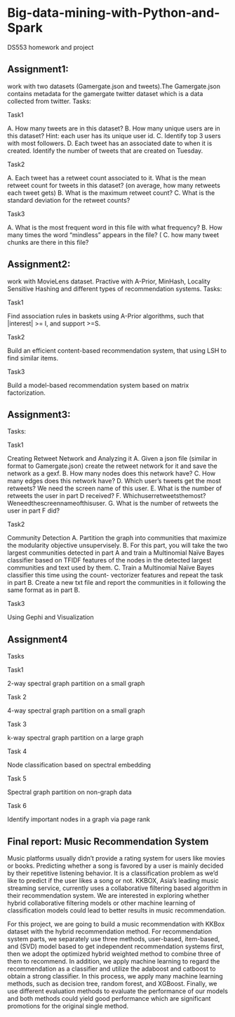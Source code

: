 # Big-data-mining-with-Python-and-Spark
DS553 homework and project
## Assignment1:
work with two datasets (Gamergate.json and tweets).The Gamergate.json contains metadata for the gamergate twitter dataset which is a data collected from twitter.
Tasks:

Task1

A. How many tweets are in this dataset? 
B. How many unique users are in this dataset? Hint: each user has its unique user id. 
C. Identify top 3 users with most followers. 
D. Each tweet has an associated date to when it is created. Identify the number of tweets that are created on Tuesday. 

Task2

A. Each tweet has a retweet count associated to it. What is the mean retweet count for tweets in this dataset? (on average, how many retweets each tweet gets) 
B. What is the maximum retweet count? 
C. What is the standard deviation for the retweet counts? 

Task3

A. What is the most frequent word in this file with what frequency? 
B. How many times the word “mindless” appears in the file? (
C. how many tweet chunks are there in this file? 

## Assignment2:
work with MovieLens dataset. Practive with A-Prior, MinHash, Locality Sensitive Hashing and different types of recommendation systems.
Tasks:

Task1

Find association rules in baskets using A-Prior algorithms, such that |interest| >= I, and support >=S.

Task2

Build an efficient content-based recommendation system, that using LSH to find similar items.

Task3

Build a model-based recommendation system based on matrix factorization.

## Assignment3:
Tasks:

Task1

Creating Retweet Network and Analyzing it 
A. Given a json file (similar in format to Gamergate.json) create the retweet network for it and save the network as a gexf.
B. How many nodes does this network have?
C. How many edges does this network have? 
D. Which user’s tweets get the most retweets? We need the screen name of this user. 
E. What is the number of retweets the user in part D received? 
F. Whichuserretweetsthemost?Weneedthescreennameofthisuser.
G. What is the number of retweets the user in part F did? 

Task2

Community Detection
A. Partition the graph into communities that maximize the modularity objective unsupervisely.
B. For this part, you will take the two largest communities detected in part A and train a Multinomial Naïve Bayes classifier based on TFIDF features of the nodes in the detected largest communities and text used by them.
C. Train a Multinomial Naïve Bayes classifier this time using the count- vectorizer features and repeat the task in part B. Create a new txt file and report the communities in it following the same format as in part B. 

Task3

Using Gephi and Visualization 

## Assignment4
Tasks

Task1

2-way spectral graph partition on a small graph 

Task 2

4-way spectral graph partition on a small graph

Task 3

k-way spectral graph partition on a large graph 

Task 4

Node classification based on spectral embedding

Task 5 

Spectral graph partition on non-graph data

Task 6 

Identify important nodes in a graph via page rank

## Final report: Music Recommendation System

Music platforms usually didn’t provide a rating system for users like movies or books. Predicting whether a song is favored by a user is mainly decided by their repetitive listening behavior. It is a classification problem as we’d like to predict if the user likes a song or not. KKBOX, Asia’s leading music streaming service, currently uses a collaborative filtering based algorithm in their recommendation system. We are interested in exploring whether hybrid collaborative filtering models or other machine learning of classification models could lead to better results in music recommendation.


For this project, we are going to build  a music recommendation with KKBox dataset with the hybrid recommendation method. For recommendation system parts, we separately use three methods, user-based, item-based, and (SVD) model based to get independent recommendation systems first, then we adopt the optimized hybrid weighted method to combine three of them to recommend. In addition, we apply machine learning to regard the recommendation as a classifier and utilize the adaboost and catboost to obtain a strong classifier. In this process, we apply many machine learning methods, such as decision tree, random forest, and XGBoost. Finally, we use different evaluation methods to evaluate the performance of our models and both methods could yield good performance which  are  significant promotions for the original single method.

